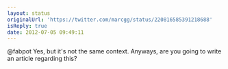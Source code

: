 ```yaml
---
layout: status
originalUrl: 'https://twitter.com/marcgg/status/220816585391218688'
isReply: true
date: 2012-07-05 09:49:11
---
```


@fabpot Yes, but it's not the same context. Anyways, are you going to write an article regarding this?
